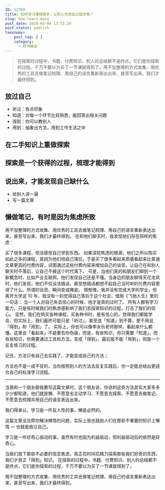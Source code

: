 ```yaml
---
ID: 12769
title: 如何学习懂得更多，让别人觉得自己挺厉害？
slug: how-learn-more
post_date: 2020-03-04 13:33:29
post_status: publish
taxonomy:
    post_tag: [ ]
    category:
      - 好书精读
---
```


> 在探索的过程中，书籍、付费知识、别人的总结都不是终点，它们是你探索的过程，千万不要以为买了一节课就得到了。用不加整理的方式收集、用优秀的工具去做笔记梳理、用自己的语言重新表达出来，甚至写出来，我们才最终得到。

## 放过自己

- 听过：有点印象
- 知道：对每一个环节比较熟悉，能回答出相关问题
- 得到：你可以教别人
- 用到：抽象出方法，用到工作生活之中

## 在二手知识上重做探索

## 探索是一个获得的过程，梳理才能得到

## 说出来，才能发现自己缺什么

- 给别人讲一遍
- 写一篇文章

## 懒做笔记，有时是因为焦虑所致

用不加整理的方式收集、用优秀的工具去做笔记梳理、用自己的语言重新表达出来，甚至写出来，我们才最终得到。 在和他们聊天时，我发现他们存在同样的焦虑：

买了很多课程，但没感觉自己学到东西。 如果深挖焦虑的根源，他们之所以购买如此之多的课程，是因为他们怕自己落后，于是买了很多看起来质量看起来比普通文章更高的付费内容，试图通过这些付费内容来增加自己的谈资，让自己在和别人聊天时不落后，让自己不被这个时代落下。 可是，当他们真的和朋友们聊到一个新概念时，比如产业互联网，他们发现自己还是不懂。当身边的朋友聊得天花龙凤时，他们发现，他们不仅没法插话，甚至想插话都想不起自己当时听的付费内容里讲了什么。所谓的谈资，瞬间变成瘫姿。 很惭愧，我并没有完成大学的学业，但离开大学这 10 年，我没有一刻觉得自己落后于这个社会，借用《飞驰人生》里的一句话： 当一个人对自己失去信心的时候，他才是真的过时了。 所有人都有学习能力，只是有时候我们的焦虑感影响了我们去探索知识的过程，打击了我们的信心。 显然，我们在购买各种课程、买各种书时，是有信心的，觉得我们都能学会，但实际上，我们最终可能只是「听过」，甚至连「知道」到不算，更不用说「得到」和「用到」了。 实际上，你也可以像李永乐老师那样，看起来什么都懂。这里说「看起来」不是要去你伪装，而是，有些知识，你只需要「知道」，而有些知识，你需要通过工具和方法，变成「得到」，最后能不能「用到」，则是一个反复练习的过程。

记住，方法只有自己去实践了，才能变成自己的方法；

方法也不是一成不变的，当你按照别人的方法去反复实践后，你一定能总结出更适合自己的标准学习流程。

* * *

当我和一个朋友聊我要写这篇文章时，这个朋友说，你说的这些方法其实大家多多少少都知道，他们就是懒、不愿意去主动学习、不愿意去探索、不愿意去做笔记、不愿意去梳理并用自己的语言表达出来。

我们得承认，学习是一件反人性的事，懒是必然的。

这篇文章没法帮你解决懒惰的问题，实际上我也鼓励人们在那些不重要的知识上懒惰 — 也就是放过自己。

学习是一件好奇心驱动的事，虽然有时也因为利益驱动，但利益驱动后的依然是好奇心。

当我们放下那些不必要的信息焦虑，真正花时间花精力探索那些我们好奇的东西，我们才真正「得到」知识。 在探索的过程中，书籍、付费知识、别人的总结都不是终点，它们是你探索的过程，千万不要以为买了一节课就得到了。

用不加整理的方式收集、用优秀的工具去做笔记梳理、用自己的语言重新表达出来，甚至写出来，我们才最终得到。
